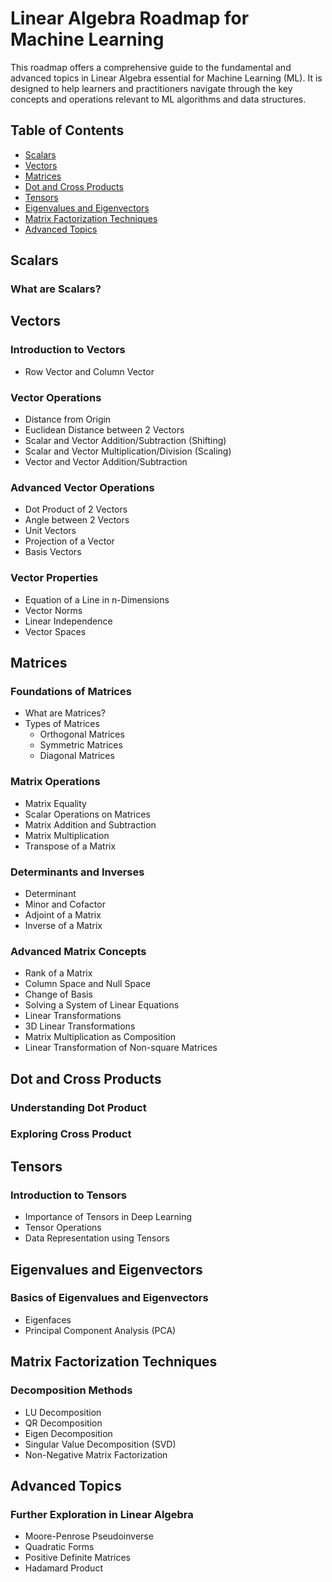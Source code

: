 # Linear Algebra Roadmap for Machine Learning

This roadmap offers a comprehensive guide to the fundamental and advanced topics in Linear Algebra essential for Machine Learning (ML). It is designed to help learners and practitioners navigate through the key concepts and operations relevant to ML algorithms and data structures.

## Table of Contents

- [Scalars](#scalars)
- [Vectors](#vectors)
- [Matrices](#matrices)
- [Dot and Cross Products](#dot-and-cross-products)
- [Tensors](#tensors)
- [Eigenvalues and Eigenvectors](#eigenvalues-and-eigenvectors)
- [Matrix Factorization Techniques](#matrix-factorization-techniques)
- [Advanced Topics](#advanced-topics)

## Scalars

### What are Scalars?

## Vectors

### Introduction to Vectors

- Row Vector and Column Vector

### Vector Operations

- Distance from Origin
- Euclidean Distance between 2 Vectors
- Scalar and Vector Addition/Subtraction (Shifting)
- Scalar and Vector Multiplication/Division (Scaling)
- Vector and Vector Addition/Subtraction

### Advanced Vector Operations

- Dot Product of 2 Vectors
- Angle between 2 Vectors
- Unit Vectors
- Projection of a Vector
- Basis Vectors

### Vector Properties

- Equation of a Line in n-Dimensions
- Vector Norms
- Linear Independence
- Vector Spaces

## Matrices

### Foundations of Matrices

- What are Matrices?
- Types of Matrices
  - Orthogonal Matrices
  - Symmetric Matrices
  - Diagonal Matrices

### Matrix Operations

- Matrix Equality
- Scalar Operations on Matrices
- Matrix Addition and Subtraction
- Matrix Multiplication
- Transpose of a Matrix

### Determinants and Inverses

- Determinant
- Minor and Cofactor
- Adjoint of a Matrix
- Inverse of a Matrix

### Advanced Matrix Concepts

- Rank of a Matrix
- Column Space and Null Space
- Change of Basis
- Solving a System of Linear Equations
- Linear Transformations
- 3D Linear Transformations
- Matrix Multiplication as Composition
- Linear Transformation of Non-square Matrices

## Dot and Cross Products

### Understanding Dot Product

### Exploring Cross Product

## Tensors

### Introduction to Tensors

- Importance of Tensors in Deep Learning
- Tensor Operations
- Data Representation using Tensors

## Eigenvalues and Eigenvectors

### Basics of Eigenvalues and Eigenvectors

- Eigenfaces
- Principal Component Analysis (PCA)

## Matrix Factorization Techniques

### Decomposition Methods

- LU Decomposition
- QR Decomposition
- Eigen Decomposition
- Singular Value Decomposition (SVD)
- Non-Negative Matrix Factorization

## Advanced Topics

### Further Exploration in Linear Algebra

- Moore-Penrose Pseudoinverse
- Quadratic Forms
- Positive Definite Matrices
- Hadamard Product
